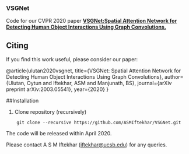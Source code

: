 ### VSGNet
Code for our CVPR 2020 paper [**VSGNet:Spatial Attention Network for Detecting Human Object Interactions Using Graph Convolutions.**](https://arxiv.org/abs/2003.05541) 

## Citing
If you find this work useful, please consider our paper:

@article{ulutan2020vsgnet,
  title={VSGNet: Spatial Attention Network for Detecting Human Object Interactions Using Graph Convolutions},
  author={Ulutan, Oytun and Iftekhar, ASM and Manjunath, BS},
  journal={arXiv preprint arXiv:2003.05541},
  year={2020}
}

##Installation
1. Clone repository (recursively)
```Shell
	git clone --recursive https://github.com/ASMIftekhar/VSGNet.git
```





The code will be released within April 2020. 

Please contact A S M Iftekhar (iftekhar@ucsb.edu) for any queries.
